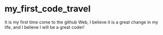 my_first_code_travel
====================

It is my first time come to the github Web, I believe it is a great change in my life, and I believe I will be a great coder!
